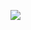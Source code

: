 ![](https://github-profile-summary-cards.vercel.app/api/cards/profile-details?username=vn7n24fzkq&theme=monokai)
